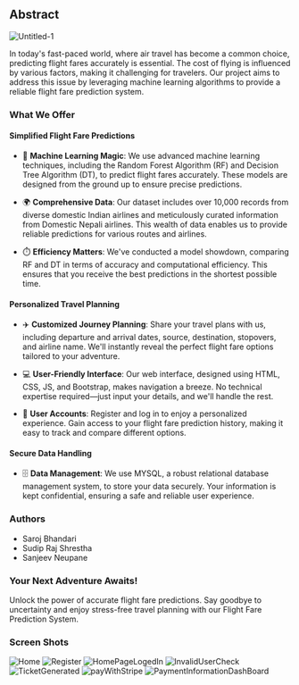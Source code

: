 ## Abstract
![Untitled-1](https://github.com/saroj-17/FlightFarePredectionSystem/assets/115420182/8cfcc0d8-abb0-4504-a3cb-9028365a0371)


In today's fast-paced world, where air travel has become a common choice, predicting flight fares accurately is essential. The cost of flying is influenced by various factors, making it challenging for travelers. Our project aims to address this issue by leveraging machine learning algorithms to provide a reliable flight fare prediction system.



### **What We Offer**

#### **Simplified Flight Fare Predictions**

- 🧠 **Machine Learning Magic**: We use advanced machine learning techniques, including the Random Forest Algorithm (RF) and Decision Tree Algorithm (DT), to predict flight fares accurately. These models are designed from the ground up to ensure precise predictions.

- 🌍 **Comprehensive Data**: Our dataset includes over 10,000 records from diverse domestic Indian airlines and meticulously curated information from Domestic Nepali airlines. This wealth of data enables us to provide reliable predictions for various routes and airlines.

- ⏱️ **Efficiency Matters**: We've conducted a model showdown, comparing RF and DT in terms of accuracy and computational efficiency. This ensures that you receive the best predictions in the shortest possible time.

#### **Personalized Travel Planning**

- ✈️ **Customized Journey Planning**: Share your travel plans with us, including departure and arrival dates, source, destination, stopovers, and airline name. We'll instantly reveal the perfect flight fare options tailored to your adventure.

- 💻 **User-Friendly Interface**: Our web interface, designed using HTML, CSS, JS, and Bootstrap, makes navigation a breeze. No technical expertise required—just input your details, and we'll handle the rest.

- 👤 **User Accounts**: Register and log in to enjoy a personalized experience. Gain access to your flight fare prediction history, making it easy to track and compare different options.

#### **Secure Data Handling**

- 🗄️ **Data Management**: We use MYSQL, a robust relational database management system, to store your data securely. Your information is kept confidential, ensuring a safe and reliable user experience.

### **Authors**

- Saroj Bhandari
- Sudip Raj Shrestha
- Sanjeev Neupane

### **Your Next Adventure Awaits!**

Unlock the power of accurate flight fare predictions. Say goodbye to uncertainty and enjoy stress-free travel planning with our Flight Fare Prediction System.


### Screen Shots 
![Home](https://github.com/saroj-17/FlightFarePredectionSystem/assets/115420182/13544cd9-8c61-4971-a929-6352a8b7d007)
![Register](https://github.com/saroj-17/FlightFarePredectionSystem/assets/115420182/5fc3eef9-4c89-4d2c-9923-2ef2b247a05d)
![HomePageLogedIn](https://github.com/saroj-17/FlightFarePredectionSystem/assets/115420182/0acfc9b4-99f7-4ae2-ae35-8a9ad187b212)
![InvalidUserCheck](https://github.com/saroj-17/FlightFarePredectionSystem/assets/115420182/debcbc91-bef7-4dbf-8ece-3e5d13b5f490)
![TicketGenerated](https://github.com/saroj-17/FlightFarePredectionSystem/assets/115420182/9078e7e5-b4c6-4130-8f8a-b6c23ee0c804)
![payWithStripe](https://github.com/saroj-17/FlightFarePredectionSystem/assets/115420182/9e3b3388-4e5c-421a-afea-2d5898f6ca32)
![PaymentInformationDashBoard](https://github.com/saroj-17/FlightFarePredectionSystem/assets/115420182/1111b1e9-b6c8-44c3-957e-5e9eec4c19d2)


